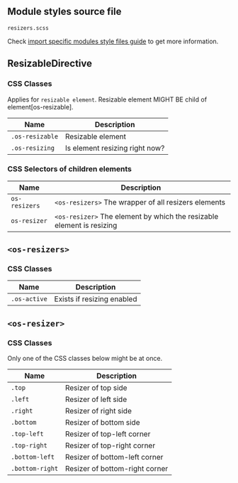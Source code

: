 ## Module styles source file

`resizers.scss`

Check [import specific modules style files guide](https://github.com/dreyliky/ngx-os/blob/master/src/app/library/docs/guides/import-specific-modules-style-files.md)
to get more information.

## ResizableDirective

### CSS Classes

Applies for `resizable element`. Resizable element MIGHT BE child of element[os-resizable].

| Name            | Description                       |
| --------------- | --------------------------------- |
| `.os-resizable` | Resizable element                 |
| `.os-resizing`  | Is element resizing right now?    |

### CSS Selectors of children elements

| Name                            | Description                                                                 |
| ------------------------------- | --------------------------------------------------------------------------- |
| `os-resizers`                   | `<os-resizers>` The wrapper of all resizers elements                        |
| `os-resizer`                    | `<os-resizer>` The element by which the resizable element is resizing       |

## `<os-resizers>`

### CSS Classes

| Name            | Description                       |
| --------------- | --------------------------------- |
| `.os-active`    | Exists if resizing enabled        |

## `<os-resizer>`

### CSS Classes

Only one of the CSS classes below might be at once.

| Name            | Description                       |
| --------------- | --------------------------------- |
| `.top`          | Resizer of top side               |
| `.left`         | Resizer of left side              |
| `.right`        | Resizer of right side             |
| `.bottom`       | Resizer of bottom side            |
| `.top-left`     | Resizer of top-left corner        |
| `.top-right`    | Resizer of top-right corner       |
| `.bottom-left`  | Resizer of bottom-left corner     |
| `.bottom-right` | Resizer of bottom-right corner    |
